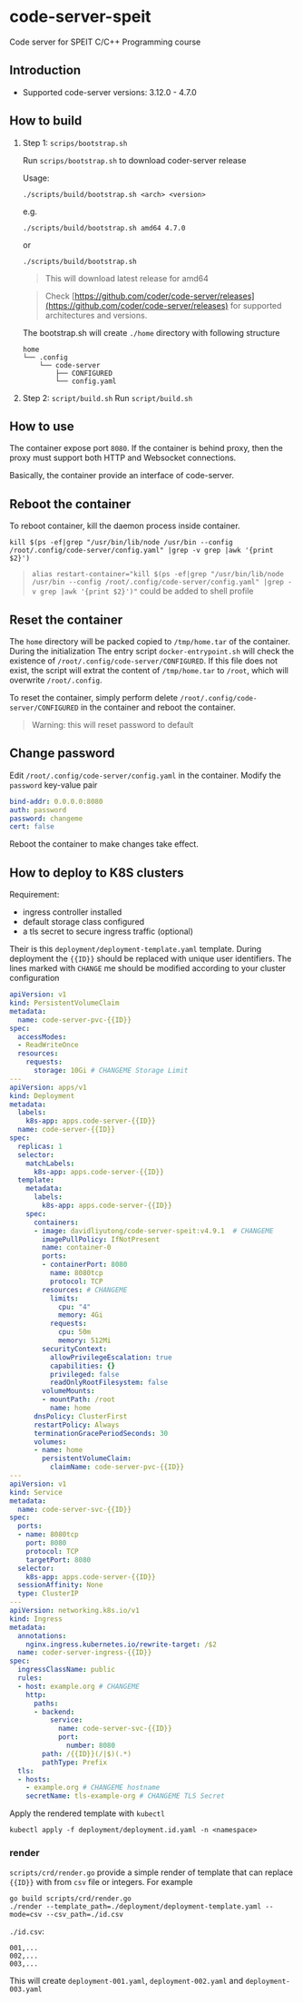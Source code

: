 # code-server-speit

Code server for SPEIT C/C++ Programming course

## Introduction

- Supported code-server versions: 3.12.0 - 4.7.0

## How to build

1. Step 1: `scrips/bootstrap.sh`

    Run `scrips/bootstrap.sh` to download coder-server release

    Usage:

    ```shell
    ./scripts/build/bootstrap.sh <arch> <version>
    ```

    e.g.

    ```shell
    ./scripts/build/bootstrap.sh amd64 4.7.0
    ```

    or

    ```shell
    ./scripts/build/bootstrap.sh
    ```

    > This will download latest release for amd64

    > Check [https://github.com/coder/code-server/releases](https://github.com/coder/code-server/releases) for supported architectures and versions.

    The bootstrap.sh will create `./home` directory with following structure

    ```text
    home
    └── .config
        └── code-server
            ├── CONFIGURED
            └── config.yaml
    ```

2. Step 2: `script/build.sh`
    Run `script/build.sh`

## How to use

The container expose port `8080`. If the container is behind proxy, then the proxy must support both HTTP and Websocket connections.

Basically, the container provide an interface of code-server.

## Reboot the container

To reboot container, kill the daemon process inside container.

```shell
kill $(ps -ef|grep "/usr/bin/lib/node /usr/bin --config /root/.config/code-server/config.yaml" |grep -v grep |awk '{print $2}')
```

> `alias restart-container="kill $(ps -ef|grep "/usr/bin/lib/node /usr/bin --config /root/.config/code-server/config.yaml" |grep -v grep |awk '{print $2}')"` could be added to shell profile

## Reset the container

The `home` directory will be packed copied to `/tmp/home.tar` of the container. During the initialization The entry script `docker-entrypoint.sh` will check the existence of `/root/.config/code-server/CONFIGURED`. If this file does not exist, the script will extrat the content of `/tmp/home.tar` to `/root`, which will overwrite `/root/.config`.

To reset the container, simply perform delete `/root/.config/code-server/CONFIGURED` in the container and reboot the container.

> Warning: this will reset password to default

## Change password

Edit `/root/.config/code-server/config.yaml` in the container. Modify the `password` key-value pair

```yaml
bind-addr: 0.0.0.0:8080
auth: password
password: changeme
cert: false
```

Reboot the container to make changes take effect.

## How to deploy to K8S clusters

Requirement:

 - ingress controller installed
 - default storage class configured
 - a tls secret to secure ingress traffic (optional)

Their is this `deployment/deployment-template.yaml` template. During deployment the `{{ID}}` should be replaced with unique user identifiers. The lines marked with `CHANGE` me should be modified according to your cluster configuration

```yaml
apiVersion: v1
kind: PersistentVolumeClaim
metadata:
  name: code-server-pvc-{{ID}}
spec:
  accessModes:
  - ReadWriteOnce
  resources:
    requests:
      storage: 10Gi # CHANGEME Storage Limit
---
apiVersion: apps/v1
kind: Deployment
metadata:
  labels:
    k8s-app: apps.code-server-{{ID}}
  name: code-server-{{ID}}
spec:
  replicas: 1
  selector:
    matchLabels:
      k8s-app: apps.code-server-{{ID}}
  template:
    metadata:
      labels:
        k8s-app: apps.code-server-{{ID}}
    spec:
      containers:
      - image: davidliyutong/code-server-speit:v4.9.1  # CHANGEME
        imagePullPolicy: IfNotPresent
        name: container-0
        ports:
        - containerPort: 8080
          name: 8080tcp
          protocol: TCP
        resources: # CHANGEME
          limits:
            cpu: "4"
            memory: 4Gi
          requests:
            cpu: 50m
            memory: 512Mi
        securityContext:
          allowPrivilegeEscalation: true
          capabilities: {}
          privileged: false
          readOnlyRootFilesystem: false
        volumeMounts:
        - mountPath: /root
          name: home
      dnsPolicy: ClusterFirst
      restartPolicy: Always
      terminationGracePeriodSeconds: 30
      volumes:
      - name: home
        persistentVolumeClaim:
          claimName: code-server-pvc-{{ID}}
---
apiVersion: v1
kind: Service
metadata:
  name: code-server-svc-{{ID}}
spec:
  ports:
  - name: 8080tcp
    port: 8080
    protocol: TCP
    targetPort: 8080
  selector:
    k8s-app: apps.code-server-{{ID}}
  sessionAffinity: None
  type: ClusterIP
---
apiVersion: networking.k8s.io/v1
kind: Ingress
metadata:
  annotations: 
    nginx.ingress.kubernetes.io/rewrite-target: /$2
  name: coder-server-ingress-{{ID}}
spec:
  ingressClassName: public
  rules:
  - host: example.org # CHANGEME
    http:
      paths:
      - backend:
          service:
            name: code-server-svc-{{ID}}
            port:
              number: 8080
        path: /{{ID}}(/|$)(.*)
        pathType: Prefix
  tls:
  - hosts:
    - example.org # CHANGEME hostname
    secretName: tls-example-org # CHANGEME TLS Secret
```

Apply the rendered template with `kubectl`

```shell
kubectl apply -f deployment/deployment.id.yaml -n <namespace>
```

### render

`scripts/crd/render.go` provide a simple render of template that can replace `{{ID}}` with from `csv` file or integers. For example

```shell
go build scripts/crd/render.go
./render --template_path=./deployment/deployment-template.yaml --mode=csv --csv_path=./id.csv
```

`./id.csv`:

```csv
001,...
002,...
003,...
```

This will create `deployment-001.yaml`, `deployment-002.yaml` and `deployment-003.yaml`
